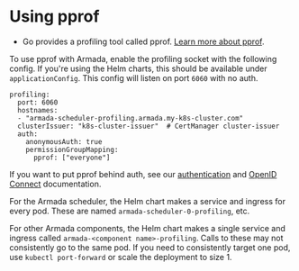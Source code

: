 # Using pprof

- Go provides a profiling tool called pprof. [Learn more about pprof](https://pkg.go.dev/net/http/pprof).

To use pprof with Armada, enable the profiling socket with the following config. If you're using the Helm charts, this should be available under `applicationConfig`. This config will listen on port `6060` with no auth.

  ```
  profiling:
    port: 6060
    hostnames:
    - "armada-scheduler-profiling.armada.my-k8s-cluster.com"
    clusterIssuer: "k8s-cluster-issuer"  # CertManager cluster-issuer
    auth:
      anonymousAuth: true
      permissionGroupMapping:
        pprof: ["everyone"]
  ```

If you want to put pprof behind auth, see our [authentication](./armada-api.md#authentication) and [OpenID Connect](./setting-up-oidc.md) documentation.

For the Armada scheduler, the Helm chart makes a service and ingress for every pod. These are named `armada-scheduler-0-profiling`, etc.

For other Armada components, the Helm chart makes a single service and ingress called `armada-<component name>-profiling`. Calls to these may not consistently go to the same pod. If you need to consistently target one pod, use `kubectl port-forward` or scale the deployment to size 1.
